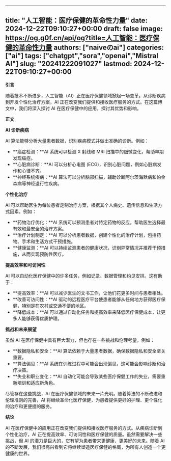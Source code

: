 
---
title: "人工智能：医疗保健的革命性力量"
date: 2024-12-22T09:10:27+00:00
draft: false
image: https://og.g0f.cn/api/og?title=人工智能：医疗保健的革命性力量
authors: ["naiveのai"]
categories: ["ai"]
tags: ["chatgpt","sora","openai","Mistral AI"]
slug: "20241222091027"
lastmod: 2024-12-22T09:10:27+00:00
---
**引言**

随着技术不断进步，人工智能（AI）正在医疗保健领域掀起一场变革。从诊断疾病到开发个性化治疗方案，AI 正在改变我们提供和接收医疗服务的方式。在这篇博文中，我们将深入探讨 AI 在医疗保健中的应用，探讨其优势和影响。

**正文**

**AI 诊断疾病**

AI 算法能够分析大量患者数据，识别疾病模式并做出准确的诊断。例如：

* **癌症检测：**AI 系统可以检测 X 射线和 MRI 扫描中的细微变化，帮助早期发现癌症。
* **心脏病诊断：**AI 可以分析心电图 (ECG)，识别心脏问题，例如心脏病发作和心律不齐。
* **神经系统疾病：**AI 算法可以分析脑部扫描，辅助诊断阿尔茨海默病和帕金森病等神经退行性疾病。

**个性化治疗**

AI 可以帮助医生为每位患者定制治疗方案，根据其个人病史、遗传信息和生活方式因素。例如：

* **药物治疗优化：**AI 系统可以预测患者对特定药物的反应，帮助医生选择最有效和最安全的治疗方案。
* **治疗计划制定：**AI 可以分析患者数据，创建个性化的治疗计划，包括药物、手术和生活方式干预措施。
* **健康监测：**AI 可以持续监测患者的健康状况，识别异常情况并推荐干预措施，从而实现预防性医疗。

**提高效率和可访问性**

AI 可以自动化医疗保健中的许多任务，例如记录、数据管理和约见安排。这有助于：

* **提高效率：**AI 可以减少医生的文书工作，让他们花更多时间与患者相处。
* **改善可访问性：**AI 驱动的远程医疗平台使患者能够从任何地方获得医疗保健，特别是在农村或交通不便的地区。
* **降低成本：**AI 可以通过自动化任务和提高效率来降低医疗保健成本，让更多人能够获得优质护理。

**挑战和未来展望**

虽然 AI 在医疗保健中具有巨大潜力，但也存在一些挑战和伦理考量，例如：

* **数据隐私和安全：**AI 算法依赖于大量患者数据，确保数据隐私和安全至关重要。
* **算法偏见：**AI 系统在训练过程中可能会出现偏见，这可能会影响诊断和治疗决策。
* **失业和职业变化：**AI 自动化可能会导致某些医疗保健工作的失业，需要重新培训和适应新角色。

尽管存在这些挑战，AI 在医疗保健领域的未来一片光明。随着算法的不断改进和伦理准则的完善，AI 将继续革命化医疗保健，为患者提供更好的护理、更个性化的治疗和更便捷的服务。

**结论**

AI 在医疗保健中的应用正在改变我们提供和接收医疗服务的方式。从疾病诊断到个性化治疗，AI 正在提高效率、可访问性和医疗保健的质量。虽然需要解决一些挑战，但 AI 的潜力是巨大的，它有望为患者带来更健康、更美好的未来。随着 AI 的不断发展，我们很高兴看到它将继续塑造医疗保健的格局，为所有人创造一个更健康的世界。